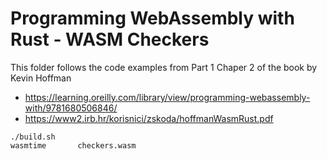 # Programming WebAssembly with Rust - WASM Checkers

This folder follows the code examples from Part 1 Chaper 2 of the book by Kevin Hoffman
- https://learning.oreilly.com/library/view/programming-webassembly-with/9781680506846/
- https://www2.irb.hr/korisnici/zskoda/hoffmanWasmRust.pdf

````
./build.sh
wasmtime       checkers.wasm
````